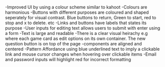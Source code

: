 -Improved UI by using a colour scheme similar to kahoot 
-Colours are harmonious 
-Buttons with different purposes are coloured and shaped seperately for visual contrast. Blue buttons to return, Green to start, red to stop and x to delete. etc
-Links and buttons have labels that states its purpose
-User inputs for editing text allows users to submit with enter using a form
-Text is large and readable
-There is a clear visual heirachy e.g where each game card as edit options on its own container. The new question button is on top of the page
-components are aligned and centered
-Pattern Affordance using blue underlined text to imply a clickable link and mouse cursor changes when hovering over clickable items
-Email and password inputs will highlight red for incorrect formatting
